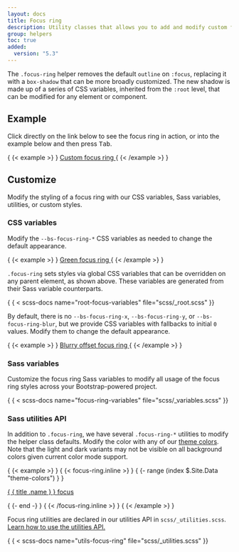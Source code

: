 ```yaml
---
layout: docs
title: Focus ring
description: Utility classes that allows you to add and modify custom focus ring styles to elements and components.
group: helpers
toc: true
added:
  version: "5.3"
---
```


The `.focus-ring` helper removes the default `outline` on `:focus`, replacing it
with a `box-shadow` that can be more broadly customized. The new shadow is made
up of a series of CSS variables, inherited from the `:root` level, that can be
modified for any element or component.

## Example

Click directly on the link below to see the focus ring in action, or into the
example below and then press <kbd>Tab</kbd>.

{ {< example >} }
<a href="#" class="d-inline-flex focus-ring py-1 px-2 text-decoration-none border rounded-2">
Custom focus ring
</a>
{ {< /example >} }

## Customize

Modify the styling of a focus ring with our CSS variables, Sass variables,
utilities, or custom styles.

### CSS variables

Modify the `--bs-focus-ring-*` CSS variables as needed to change the default
appearance.

{ {< example >} }
<a href="#" class="d-inline-flex focus-ring py-1 px-2 text-decoration-none border rounded-2" style="--bs-focus-ring-color: rgba(var(--bs-success-rgb), .25)">
Green focus ring
</a>
{ {< /example >} }

`.focus-ring` sets styles via global CSS variables that can be overridden on any
parent element, as shown above. These variables are generated from their Sass
variable counterparts.

{ { < scss-docs name="root-focus-variables" file="scss/_root.scss" }}

By default, there is no `--bs-focus-ring-x`, `--bs-focus-ring-y`, or
`--bs-focus-ring-blur`, but we provide CSS variables with fallbacks to initial
`0` values. Modify them to change the default appearance.

{ {< example >} }
<a href="#" class="d-inline-flex focus-ring py-1 px-2 text-decoration-none border rounded-2" style="--bs-focus-ring-x: 10px; --bs-focus-ring-y: 10px; --bs-focus-ring-blur: 4px">
Blurry offset focus ring
</a>
{ {< /example >} }

### Sass variables

Customize the focus ring Sass variables to modify all usage of the focus ring
styles across your Bootstrap-powered project.

{ { < scss-docs name="focus-ring-variables" file="scss/_variables.scss" }}

### Sass utilities API

In addition to `.focus-ring`, we have several `.focus-ring-*` utilities to
modify the helper class defaults. Modify the color with any of
our [theme colors](/customize/color.md#theme-colors). Note that
the light and dark variants may not be visible on all background colors given
current color mode support.

{ {< example >} }
{ {< focus-ring.inline >} }
{ {- range (index $.Site.Data "theme-colors") } }
<p><a href="#" class="d-inline-flex focus-ring focus-ring-{ { .name } } py-1 px-2 text-decoration-none border rounded-2">{ { title .name } } focus</a></p>
{ {- end -} }
{ {< /focus-ring.inline >} }
{ {< /example >} }

Focus ring utilities are declared in our utilities API in
`scss/_utilities.scss`. [Learn how to use the utilities API.](/utilities/api.md#using-the-api)

{ { < scss-docs name="utils-focus-ring" file="scss/_utilities.scss" }}
